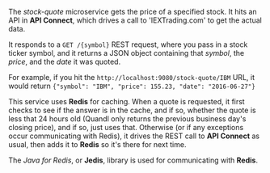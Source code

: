 <!--
       Copyright 2017 IBM Corp All Rights Reserved

   Licensed under the Apache License, Version 2.0 (the "License");
   you may not use this file except in compliance with the License.
   You may obtain a copy of the License at

       http://www.apache.org/licenses/LICENSE-2.0

   Unless required by applicable law or agreed to in writing, software
   distributed under the License is distributed on an "AS IS" BASIS,
   WITHOUT WARRANTIES OR CONDITIONS OF ANY KIND, either express or implied.
   See the License for the specific language governing permissions and
   limitations under the License.
-->

The *stock-quote* microservice gets the price of a specified stock.  It hits an API in **API Connect**,
which drives a call to 'IEXTrading.com' to get the actual data.

It responds to a `GET /{symbol}` REST request, where you pass in a stock ticker symbol, and it returns
a JSON object containing that *symbol*, the *price*, and the *date* it was quoted.

For example, if you hit the `http://localhost:9080/stock-quote/IBM` URL, it would return
`{"symbol": "IBM", "price": 155.23, "date": "2016-06-27"}`

This service uses **Redis** for caching.  When a quote is requested, it first checks to see if the
answer is in the cache, and if so, whether the quote is less that 24 hours old (Quandl only returns the
previous business day's closing price), and if so, just uses that.  Otherwise (or if any exceptions
occur communicating with Redis), it drives the REST call to **API Connect** as usual, then adds it to
**Redis** so it's there for next time.

The *Java for Redis*, or **Jedis**, library is used for communicating with **Redis**.
